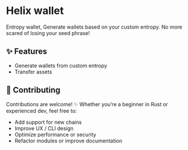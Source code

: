 # Helix wallet
Entropy wallet, Generate wallets based on your custom entropy. No more scared of losing your seed phrase!

## ✨ Features
- Generate wallets from custom entropy
- Transfer assets

## 🤝 Contributing
Contributions are welcome! ✨
Whether you’re a beginner in Rust or experienced dev, feel free to:
- Add support for new chains
- Improve UX / CLI design
- Optimize performance or security
- Refactor modules or improve documentation
